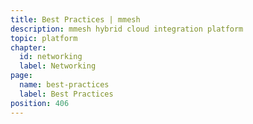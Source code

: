```yaml
---
title: Best Practices | mmesh
description: mmesh hybrid cloud integration platform
topic: platform
chapter:
  id: networking
  label: Networking
page:
  name: best-practices
  label: Best Practices
position: 406
---
```

